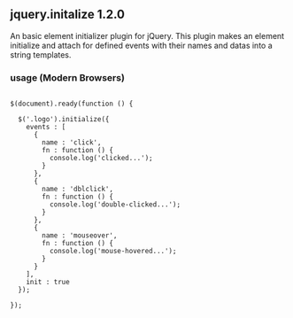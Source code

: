 ## jquery.initalize 1.2.0

An basic element initializer plugin for jQuery.
This plugin makes an element initialize and attach for defined events with their names and datas into a string templates.

### usage (Modern Browsers)
<pre lang="javascript">
<code>
$(document).ready(function () {
  
  $('.logo').initialize({
    events : [
      {
        name : 'click',
        fn : function () {
          console.log('clicked...');
        }
      },
      {
        name : 'dblclick',
        fn : function () {
          console.log('double-clicked...');
        }
      },
      {
        name : 'mouseover',
        fn : function () {
          console.log('mouse-hovered...');
        }
      }
    ],
    init : true
  });
  
});

</code>
</pre>
